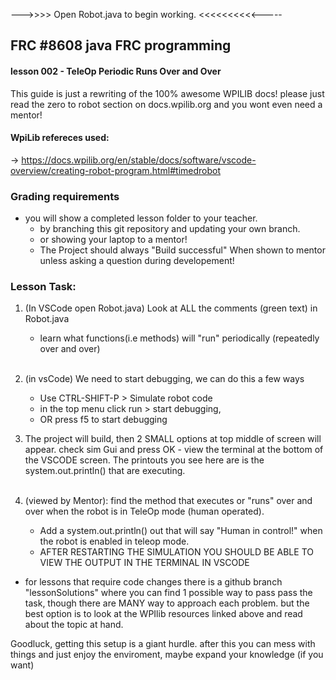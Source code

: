  --->>>> Open Robot.java to begin working. <<<<<<<<<<-----
  
  ## FRC #8608 java FRC programming
  #### lesson 002 - TeleOp Periodic Runs Over and Over
  
  This guide is just a rewriting of the 100% awesome WPILIB docs! 
  please just read the zero to robot section on docs.wpilib.org and you wont even need a mentor! 

  #### WpiLib refereces used:
  -> https://docs.wpilib.org/en/stable/docs/software/vscode-overview/creating-robot-program.html#timedrobot
  
  
  ### Grading requirements
  - you will show a completed lesson folder to your teacher. 
    - by branching this git repository and updating your own branch. 
    - or showing your laptop to a mentor!
    - The Project should always "Build successful" When shown to mentor unless asking a question during developement!
  
  ### Lesson Task:
  
  1. (In VSCode open Robot.java) Look at ALL the comments (green text) in Robot.java 
     - learn what functions(i.e methods) will "run" periodically (repeatedly over and over)  <br><br>
  
  2. (in vsCode) We need to start debugging, we can do this a few ways
     - Use CTRL-SHIFT-P > Simulate robot code
     - in the top menu click run > start debugging, 
     - OR press f5 to start debugging 
  3. The project will build, then 2 SMALL options at top middle of screen will appear. check sim Gui and press OK
    - view the terminal at the bottom of the VSCODE screen. The printouts you see here are is the system.out.println() that are executing.<br><br>
  
4. (viewed by Mentor): find the method that executes or "runs" over and over when the robot is in TeleOp mode (human operated). 
    -  Add a system.out.println() out that will say "Human in control!" when the robot is enabled in teleop mode. 
   - AFTER RESTARTING THE SIMULATION YOU SHOULD BE ABLE TO VIEW THE OUTPUT IN THE TERMINAL IN VSCODE
  
  - for lessons that require code changes there is a github branch "lessonSolutions" where you can find 1 possible way to pass pass the task, though there are MANY 
  way to approach each problem.  but the best option is to look at the WPIlib resources linked above and read about the topic at hand.
  
  Goodluck, getting this setup is a giant hurdle. after this you can mess with things and just enjoy the enviroment, maybe expand your knowledge (if you want)
